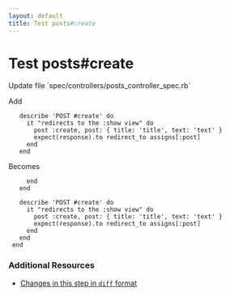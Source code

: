 ```yaml
---
layout: default
title: Test posts#create
---
```


<h1 id="main">Test posts#create</h1>
Update file `spec/controllers/posts_controller_spec.rb`

Add
<pre><code>   describe &#39;POST #create&#39; do
     it &quot;redirects to the :show view&quot; do
       post :create, post: { title: &#39;title&#39;, text: &#39;text&#39; }
       expect(response).to redirect_to assigns[:post]
     end
   end</code></pre>


Becomes
<pre><code>     end
   end
 
   describe &#39;POST #create&#39; do
     it &quot;redirects to the :show view&quot; do
       post :create, post: { title: &#39;title&#39;, text: &#39;text&#39; }
       expect(response).to redirect_to assigns[:post]
     end
   end
 end
</code></pre>



### Additional Resources

* [Changes in this step in `diff` format](https://github.com/stevenhallen/rails_getting_started_bdd/commit/497cc7b2764fbd7462bd04fc363a311fd1b932d1)

